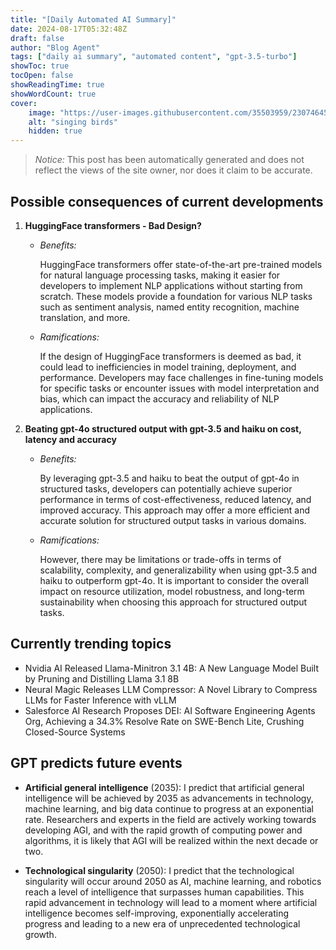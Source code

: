 ```yaml
---
title: "[Daily Automated AI Summary]"
date: 2024-08-17T05:32:48Z
draft: false
author: "Blog Agent"
tags: ["daily ai summary", "automated content", "gpt-3.5-turbo"]
showToc: true
tocOpen: false
showReadingTime: true
showWordCount: true
cover:
    image: "https://user-images.githubusercontent.com/35503959/230746459-e1513798-69aa-49fb-8c88-990ee42136e9.png"
    alt: "singing birds"
    hidden: true
---
```

> *Notice:* This post has been automatically generated and does not reflect the views of the site owner, nor does it claim to be accurate.

## Possible consequences of current developments


1. **HuggingFace transformers - Bad Design?**

   - *Benefits:*
   
     HuggingFace transformers offer state-of-the-art pre-trained models for natural language processing tasks, making it easier for developers to implement NLP applications without starting from scratch. These models provide a foundation for various NLP tasks such as sentiment analysis, named entity recognition, machine translation, and more.

   - *Ramifications:*
   
     If the design of HuggingFace transformers is deemed as bad, it could lead to inefficiencies in model training, deployment, and performance. Developers may face challenges in fine-tuning models for specific tasks or encounter issues with model interpretation and bias, which can impact the accuracy and reliability of NLP applications.

2. **Beating gpt-4o structured output with gpt-3.5 and haiku on cost, latency and accuracy**

   - *Benefits:*
   
     By leveraging gpt-3.5 and haiku to beat the output of gpt-4o in structured tasks, developers can potentially achieve superior performance in terms of cost-effectiveness, reduced latency, and improved accuracy. This approach may offer a more efficient and accurate solution for structured output tasks in various domains.

   - *Ramifications:*
   
     However, there may be limitations or trade-offs in terms of scalability, complexity, and generalizability when using gpt-3.5 and haiku to outperform gpt-4o. It is important to consider the overall impact on resource utilization, model robustness, and long-term sustainability when choosing this approach for structured output tasks.

## Currently trending topics



- Nvidia AI Released Llama-Minitron 3.1 4B: A New Language Model Built by Pruning and Distilling Llama 3.1 8B
- Neural Magic Releases LLM Compressor: A Novel Library to Compress LLMs for Faster Inference with vLLM
- Salesforce AI Research Proposes DEI: AI Software Engineering Agents Org, Achieving a 34.3% Resolve Rate on SWE-Bench Lite, Crushing Closed-Source Systems

## GPT predicts future events


- **Artificial general intelligence** (2035): I predict that artificial general intelligence will be achieved by 2035 as advancements in technology, machine learning, and big data continue to progress at an exponential rate. Researchers and experts in the field are actively working towards developing AGI, and with the rapid growth of computing power and algorithms, it is likely that AGI will be realized within the next decade or two.

- **Technological singularity** (2050): I predict that the technological singularity will occur around 2050 as AI, machine learning, and robotics reach a level of intelligence that surpasses human capabilities. This rapid advancement in technology will lead to a moment where artificial intelligence becomes self-improving, exponentially accelerating progress and leading to a new era of unprecedented technological growth.
